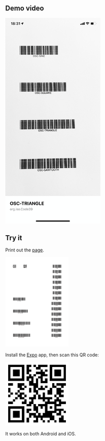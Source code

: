 ## Demo video

<a href="https://twitter.com/reinvanderwoerd/status/1241772279790473217?s=20"><img src="./Demo.png" width = 300 /></a>



## Try it
Print out the [page](./page.png).

<img src="./page.png" width="200">


Install the [Expo](https://expo.io) app, then scan this QR code:

<img src="./expo.png" width="200">

It works on both Android and iOS.
